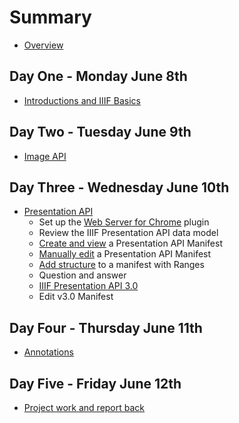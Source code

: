 # Summary

- [Overview](README.md)

## Day One - Monday June 8th
- [Introductions and IIIF Basics](day-one/README.md)

## Day Two - Tuesday June 9th
- [Image API](day-two/README.md)

## Day Three - Wednesday June 10th
- [Presentation API](day-three/README.md)
    - Set up the [Web Server for Chrome](day-three/chrome-web-server/README.md) plugin 
    - Review the IIIF Presentation API data model  
    - [Create and view](day-three/bodleian-editor/README.md) a Presentation API Manifest  
    - [Manually edit](day-three/edit-a-manifest/README.md) a Presentation API Manifest  
    - [Add structure](day-three/ranges/README.md) to a manifest with Ranges  
    - Question and answer
    - [IIIF Presentation API 3.0](day-three/v3-changes/README.md)
    - Edit v3.0 Manifest  

## Day Four - Thursday June 11th
- [Annotations](day-four/README.md)

## Day Five - Friday June 12th
- [Project work and report back](day-five/README.md)
 
